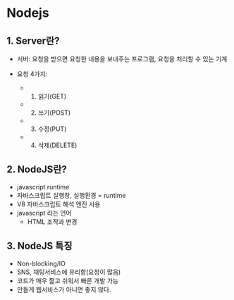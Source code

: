 # Nodejs

## 1. Server란?
- 서버: 요청을 받으면 요청한 내용을 보내주는 프로그램, 요청을 처리할 수 있는 기계 

- 요청 4가지: 
    - 1) 읽기(GET)
    - 2) 쓰기(POST)
    - 3) 수정(PUT)
    - 4) 삭제(DELETE)

 ## 2. NodeJS란? 
 - javascript runtime
 - 자바스크립트 실행창, 실행환경 = runtime
 - V8 자바스크립트 해석 엔진 사용
 - javascript 라는 언어
    - HTML 조작과 변경

## 3. NodeJS 특징
- Non-blocking/IO
- SNS, 채팅서비스에 유리함(요청이 많음)
- 코드가 매우 짧고 쉬워서 빠른 개발 가능
- 만들게 웹서비스가 아니면 좋지 않다. 

